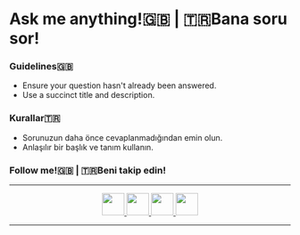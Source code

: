 # Ask me anything!🇬🇧 | 🇹🇷Bana soru sor!

### Guidelines🇬🇧

- Ensure your question hasn't already been answered.
- Use a succinct title and description.

### Kurallar🇹🇷

- Sorunuzun daha önce cevaplanmadığından emin olun.
- Anlaşılır bir başlık ve tanım kullanın.

### Follow me!🇬🇧 | 🇹🇷Beni takip edin!
---

<div align="center">
  <a href="https://www.medium.com/@kahyalar">
    <img src="https://cdn-images-1.medium.com/max/1600/1*emiGsBgJu2KHWyjluhKXQw.png" width="40">
  </a>
  <a href="https://www.twitter.com/kahyalar">
    <img src="https://image.freepik.com/free-icon/twitter-logo_318-40459.jpg" width="40">
  </a>
  <a href="https://kahyalar.xyz">
    <img src="https://png2.kisspng.com/sh/5dcdb52f7c96dfd866d01e0dc7915a67/L0KzQYm3VMIxN5d3iZH0aYP2gLBuTgdwep1pRdl1b3LoPbTzigAuaaN5ReluYoPshLa0jP9od146edYEYUG3SbK8gBY6Pl84TKQEOUC6RYK8UsQzOWM1TKMBN0m1PsH1h5==/kisspng-world-globe-clip-art-website-logo-5ad9a149a5cf96.3429907515242120416792.png" width="40">
  </a>
  <a href="https://www.github.com/kahyalar">
    <img src="https://upload.wikimedia.org/wikipedia/commons/9/91/Octicons-mark-github.svg" width="40">
  </a>
</div>

---
